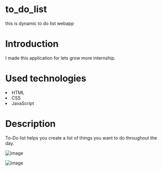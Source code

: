 # to_do_list
this is dynamic to do list webapp

# Introduction
I made this application for lets grow more internship.

# Used technologies
<li>HTML
<li>CSS
<li>JavaScript

# Description
To-Do list helps you create a list of things you want to do throughout the day.

![image](https://user-images.githubusercontent.com/109582196/197505496-28d9814c-e11a-42d6-bfd0-584bc4e4834f.png)


![image](https://user-images.githubusercontent.com/109582196/197505679-17e1ace8-6e3a-4ee9-9285-ea2d62251b8d.png)

